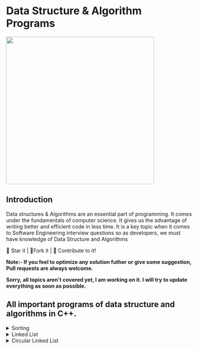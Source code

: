 # Data Structure & Algorithm Programs

<p align="left">
  <img width="400" src="https://res.cloudinary.com/teepublic/image/private/s--AKRfPTdo--/t_Resized%20Artwork/c_fit,g_north_west,h_954,w_954/co_000000,e_outline:48/co_000000,e_outline:inner_fill:48/co_ffffff,e_outline:48/co_ffffff,e_outline:inner_fill:48/co_bbbbbb,e_outline:3:1000/c_mpad,g_center,h_1260,w_1260/b_rgb:eeeeee/c_limit,f_auto,h_630,q_90,w_630/v1591365438/production/designs/11020583_0.jpg">
</p>

## Introduction
Data structures & Algorithms are an essential part of programming. It comes under the fundamentals of computer science. It gives us the advantage of writing better and efficient code in less time. It is a key topic when it comes to Software Engineering interview questions so as developers, we must have knowledge of Data Structure and Algorithms

🌟 Star it | 🍴Fork it | 🤝 Contribute to it!

<b> Note:- If you feel to optimize any solution futher or give some suggestion, Pull requests are always welcome.</b>

<b> Sorry, all topics aren't covered yet, I am working on it. I will try to update everything as soon as possible. </b>

## All important programs of data structure and algorithms in C++.

<details>
  <summary>Sorting</summary>
  <ol>
    <li> <a href="https://github.com/jayendra1107/data-structure-and-algorithms/blob/main/Sorting/01_bubble_sort.cpp">Bubble Sort</a> </li>
    <li> <a href="https://github.com/jayendra1107/data-structure-and-algorithms/blob/main/Sorting/02_selection_sort.cpp">Selection Sort</a></li>
    <li> <a href="https://github.com/jayendra1107/data-structure-and-algorithms/blob/main/Sorting/03_insertion_sort.cpp">Insertion Sort</a></li>
    <li> <a href="https://github.com/jayendra1107/data-structure-and-algorithms/blob/main/Sorting/04_merge_sort.cpp">Merge Sort</a></li>
    <li> <a href="https://github.com/jayendra1107/data-structure-and-algorithms/blob/main/Sorting/05_quick_sort_lomuto.cpp">Quick Sort using lomuto partition</a></li>
  </ol>
</details>

<details>
  <summary>Linked List</summary>
  <ol>
    <li> <a href="https://github.com/jayendra1107/Data-Structure-Programs/blob/main/Linked%20List/01_Node.cpp">Creating linked list node.</a></li>
    <li> <a href="https://github.com/jayendra1107/Data-Structure-Programs/blob/main/Linked%20List/02_print_linked_list.cpp">Printing a linked list.</a> (Recursive and Iterative Both)</li>
    <li> <a href="https://github.com/jayendra1107/Data-Structure-Programs/blob/main/Linked%20List/03_insert_node.cpp">Inserting a node at ith position.</a> (Recursive and Iterative Both)</li>
    <li> <a href="https://github.com/jayendra1107/Data-Structure-Programs/blob/main/Linked%20List/04_delete_node.cpp">Deleting a node at ith position.</a> (Recursive and Iterative Both)</li>
    <li> <a href="https://github.com/jayendra1107/Data-Structure-Programs/blob/main/Linked%20List/05_search_in_linked_list.cpp">Searching an element in linked list.</a> (Recursive and Iterative Both)</li>
    <li> <a href="https://github.com/jayendra1107/Data-Structure-Programs/blob/main/Linked%20List/06_middle_of_linked_list.cpp">Finding middle element of linked list.</a> </li>
    <li> <a href="https://github.com/jayendra1107/Data-Structure-Programs/blob/main/Linked%20List/07_nth_node_from_end.cpp">Finding nth node from the end.</a></li>
    <li> <a href="https://github.com/jayendra1107/Data-Structure-Programs/blob/main/Linked%20List/08_reverse_linked_list.cpp">Reversing a linked list.</a> (Recursive and Iterative Both)</li>
    <li> <a href="https://github.com/jayendra1107/Data-Structure-Programs/blob/main/Linked%20List/09_sorted_insert.cpp">Inserting a node in sorted linked list.</a></li>
    <li> <a href="https://github.com/jayendra1107/Data-Structure-Programs/blob/main/Linked%20List/10_remove_duplicates_from_sorted_linked_list.cpp">Removing duplicates from a sorted linked list.</a></li>
    <li> <a href="https://github.com/jayendra1107/Data-Structure-Programs/blob/main/Linked%20List/11_merge_two_sorted_linked_lists.cpp">Merge two sorted linked lists.</a></li>
    <li> <a href="https://github.com/jayendra1107/Data-Structure-Programs/blob/main/Linked%20List/12_merge_sort_linked_list.cpp">Sorting linked list using merge sort.</a></li>
  </ol>
</details>

<details>
  <summary>Circular Linked List</summary>
  <ol>
    <li><a href="https://github.com/jayendra1107/data-structure-and-algorithms/blob/main/Circular%20Linked%20List/01_print_circular_linked_list.cpp">Print circular linked list.</a></li>
    <li><a href="https://github.com/jayendra1107/data-structure-and-algorithms/blob/main/Circular%20Linked%20List/02_insert_at_begining.cpp">Insert node at the begining of a circular linked list.</a></li>
    <li><a href="https://github.com/jayendra1107/data-structure-and-algorithms/blob/main/Circular%20Linked%20List/03_insert_at_end.cpp">Insert node at the end of a circular linked list.</a></li>
    <li><a href="https://github.com/jayendra1107/data-structure-and-algorithms/blob/main/Circular%20Linked%20List/04_delete_head_of_circular_linked_list.cpp">Delete head of the circular linked list.</a></li>
    <li><a href="https://github.com/jayendra1107/data-structure-and-algorithms/blob/main/Circular%20Linked%20List/05_delete_ith_node_of_circular_linked_list.cpp">Delete ith node of the circular linked list.</a></li>
    <li><a href="https://github.com/jayendra1107/data-structure-and-algorithms/blob/main/Circular%20Linked%20List/06_insert_node_at_ith_position.cpp">Insert a node at ith position in a circular linked list</a></li>
  </ol>
</details>
